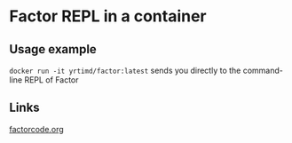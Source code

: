 # Factor REPL in a container

## Usage example

`docker run -it yrtimd/factor:latest` sends you directly to the command-line REPL of Factor

## Links

[factorcode.org](https://factorcode.org)
